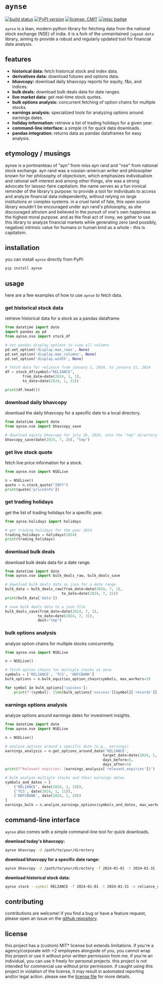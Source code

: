 # `aynse`

[![build status](https://github.com/sudotman/aynse/actions/workflows/run-tests.yml/badge.svg)](https://github.com/sudotman/aynse/actions/workflows/run-tests.yml)
[![PyPI version](https://badge.fury.io/py/aynse.svg)](https://badge.fury.io/py/aynse)
[![license: CMIT](https://img.shields.io/badge/license-*CMIT-black.svg)](LICENSE.md)
[![misc badge](https://img.shields.io/badge/ayn-nse-black)](https://en.wikipedia.org/wiki/Ayn_Rand)

`aynse` is a lean, modern python library for fetching data from the national stock exchange (NSE) of india. it is a fork of the unmaintained `jugaad-data` library, aiming to provide a robust and regularly updated tool for financial data analysis. 

## features

-   **historical data:** fetch historical stock and index data.
-   **derivatives data:** download futures and options data.
-   **bhavcopy:** download daily bhavcopy reports for equity, f&o, and indices.
-   **bulk deals:** download bulk deals data for date ranges.
-   **live market data:** get real-time stock quotes.
-   **bulk options analysis:** concurrent fetching of option chains for multiple stocks.
-   **earnings analysis:** specialized tools for analyzing options around earnings dates.
-   **holiday information:** retrieve a list of trading holidays for a given year.
-   **command-line interface:** a simple cli for quick data downloads.
-   **pandas integration:** returns data as pandas dataframes for easy analysis.

## etymology / musings
aynse is a portmanteau of "ayn" from miss ayn rand and "nse" from national stock exchange. ayn rand was a russian-american writer and philosopher known for her philosophy of objectivism, which emphasizes individualism and rational self-interest and among other things, she was a strong advocate for laissez-faire capitalism. the name serves as a fun ironical reminder of the library's purpose: to provide a tool for individuals to access and analyze financial data independently, without relying on large institutions or complex systems. in a cruel twist of fate, this open source library wouldn't be encouraged under ayn rand's philosophy, as she discouraged altruism and believed in the pursuit of one's own happiness as the highest moral purpose. and as the final act of irony, we gather to use this library to analyze financial markets while generating zero (and possibly, negative) intrinsic value for humans or human kind as a whole - this is capitalism.


## installation

you can install `aynse` directly from PyPI:

```sh
pip install aynse
```

## usage

here are a few examples of how to use `aynse` to fetch data.

### get historical stock data

retrieve historical data for a stock as a pandas dataframe.

```python
from datetime import date
import pandas as pd
from aynse.nse import stock_df

# set pandas display options to view all columns
pd.set_option('display.max_rows', None)
pd.set_option('display.max_columns', None)
pd.set_option('display.width', None)

# fetch data for reliance from january 1, 2024, to january 31, 2024
df = stock_df(symbol="RELIANCE",
        from_date=date(2024, 1, 1),
        to_date=date(2024, 1, 31))

print(df.head())
```

### download daily bhavcopy

download the daily bhavcopy for a specific date to a local directory.

```python
from datetime import date
from aynse.nse import bhavcopy_save

# download equity bhavcopy for july 26, 2024, into the "tmp" directory
bhavcopy_save(date(2024, 7, 26), "tmp")
```

### get live stock quote

fetch live price information for a stock.

```python
from aynse.nse import NSELive

n = NSELive()
quote = n.stock_quote("INFY")
print(quote['priceInfo'])
```

### get trading holidays

get the list of trading holidays for a specific year.

```python
from aynse.holidays import holidays

# get trading holidays for the year 2024
trading_holidays = holidays(2024)
print(trading_holidays)
```

### download bulk deals

download bulk deals data for a date range.

```python
from datetime import date
from aynse.nse import bulk_deals_raw, bulk_deals_save

# download bulk deals data as json for a date range
bulk_data = bulk_deals_raw(from_date=date(2024, 7, 1), 
                          to_date=date(2024, 7, 31))
print(bulk_data['data'])

# save bulk deals data to a json file
bulk_deals_save(from_date=date(2024, 7, 1), 
               to_date=date(2024, 7, 31), 
               dest="tmp")
```

### bulk options analysis

analyze option chains for multiple stocks concurrently.

```python
from aynse.nse import NSELive

n = NSELive()

# fetch option chains for multiple stocks at once
symbols = ['RELIANCE', 'TCS', 'HDFCBANK']
bulk_options = n.bulk_equities_option_chain(symbols, max_workers=3)

for symbol in bulk_options['success']:
    print(f"{symbol}: {len(bulk_options['success'][symbol]['records']['data'])} contracts")
```

### earnings options analysis

analyze options around earnings dates for investment insights.

```python
from datetime import date
from aynse.nse import NSELive

n = NSELive()

# analyze options around a specific date (e.g., earnings)
earnings_analysis = n.get_options_around_date('RELIANCE', 
                                             target_date=date(2024, 1, 19), 
                                             days_before=5, 
                                             days_after=5)
print(f"Relevant expiries: {earnings_analysis['relevant_expiries']}")

# bulk analyze multiple stocks and their earnings dates
symbols_and_dates = [
    ('RELIANCE', date(2024, 1, 19)),
    ('TCS', date(2024, 1, 11)),
    ('HDFCBANK', date(2024, 1, 20))
]
earnings_bulk = n.analyze_earnings_options(symbols_and_dates, max_workers=3)
```

## command-line interface

`aynse` also comes with a simple command-line tool for quick downloads.

**download today's bhavcopy:**

```sh
aynse bhavcopy -d /path/to/your/directory
```

**download bhavcopy for a specific date range:**

```sh
aynse bhavcopy -d /path/to/your/directory -f 2024-01-01 -t 2024-01-31
```

**download historical stock data:**

```sh
aynse stock --symbol RELIANCE -f 2024-01-01 -t 2024-01-31 -o reliance_data.csv
```

## contributing

contributions are welcome! if you find a bug or have a feature request, please open an issue on the [github repository](https://github.com/a-y-n/aynse/issues).

## license

this project has a (custom) MIT* license but extends limitations. if you're a agency/corporate with >2 employees alongside of you, you cannot wrap this project or use it without prior written permission from me. if you're an individual, you can use it freely for personal projects. this project is not intended for commercial use without prior permission. if caught using this project in violation of the license, it may result in automated reporting and/or legal action. please see the [license file](LICENSE.md) for more details.